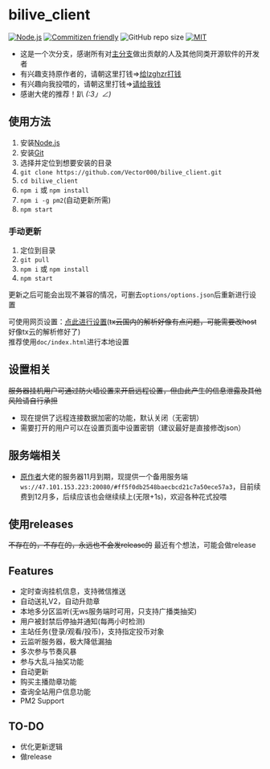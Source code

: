 # bilive_client

[![Node.js](https://img.shields.io/badge/Node.js-v10.0%2B-green.svg)](https://nodejs.org)
[![Commitizen friendly](https://img.shields.io/badge/Commitizen-Friendly-brightgreen.svg)](http://commitizen.github.io/cz-cli/)
![GitHub repo size](https://img.shields.io/github/repo-size/Vector000/bilive_client.svg)
[![MIT](https://img.shields.io/badge/License-MIT-blue.svg)](https://github.com/Vector000/bilive_client/blob/2.1.0-beta/LICENSE)

* 这是一个次分支，感谢所有对[主分支](https://github.com/lzghzr/bilive_client)做出贡献的人及其他同类开源软件的开发者
* 有兴趣支持原作者的，请朝这里打钱=>[给lzghzr打钱](https://github.com/lzghzr/bilive_client/wiki)
* 有兴趣向我投喂的，请朝这里打钱=>[请给我钱](https://github.com/Vector000/Something_Serious/blob/master/pics/mm_reward_qrcode.png)
* 感谢大佬的推荐！趴 _(:3」∠)_

## 使用方法

1. 安装[Node.js](https://nodejs.org/)
2. 安装[Git](https://git-scm.com/downloads)
3. 选择并定位到想要安装的目录
4. `git clone https://github.com/Vector000/bilive_client.git`
5. `cd bilive_client`
6. `npm i` 或 `npm install`
7. `npm i -g pm2`(自动更新所需)
8. `npm start`

### 手动更新

1. 定位到目录
2. `git pull`
3. `npm i` 或 `npm install`
4. `npm start`

更新之后可能会出现不兼容的情况，可删去`options/options.json`后重新进行设置

可使用网页设置：[点此进行设置](http://vector000.coding.me/bilive_setting/)(~~tx云国内的解析好像有点问题，可能需要改host~~好像tx云的解析修好了)\
推荐使用`doc/index.html`进行本地设置

## 设置相关

~~服务器挂机用户可通过防火墙设置来开启远程设置，但由此产生的信息泄露及其他风险请自行承担~~

* 现在提供了远程连接数据加密的功能，默认关闭（无密钥）
* 需要打开的用户可以在设置页面中设置密钥（建议最好是直接修改json）

## 服务端相关

* [原作者](https://github.com/lzghzr/)大佬的服务器11月到期，现提供一个备用服务端`ws://47.101.153.223:20080/#ff5f0db2548baecbcd21c7a50ece57a3`，目前续费到12月多，后续应该也会继续续上(无限+1s)，欢迎各种花式投喂

## 使用releases

~~不存在的，不存在的，永远也不会发release的~~
最近有个想法，可能会做release

## Features

* 定时查询挂机信息，支持微信推送
* 自动送礼V2，自动升勋章
* 本地多分区监听(无ws服务端时可用，只支持广播类抽奖)
* 用户被封禁后停抽并通知(每两小时检测)
* 主站任务(登录/观看/投币)，支持指定投币对象
* 云监听服务器，极大降低漏抽
* 多次参与节奏风暴
* 参与大乱斗抽奖功能
* 自动更新
* 购买主播勋章功能
* 查询全站用户信息功能
* PM2 Support

## TO-DO

* 优化更新逻辑
* 做release
